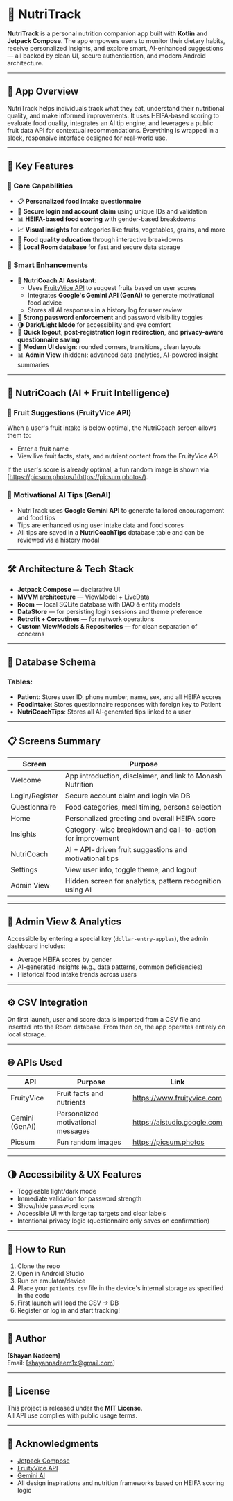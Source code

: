 # 🥗 NutriTrack

**NutriTrack** is a personal nutrition companion app built with **Kotlin** and **Jetpack Compose**. The app empowers users to monitor their dietary habits, receive personalized insights, and explore smart, AI-enhanced suggestions — all backed by clean UI, secure authentication, and modern Android architecture.

---

## 📱 App Overview

NutriTrack helps individuals track what they eat, understand their nutritional quality, and make informed improvements. It uses HEIFA-based scoring to evaluate food quality, integrates an AI tip engine, and leverages a public fruit data API for contextual recommendations. Everything is wrapped in a sleek, responsive interface designed for real-world use.

---

## 🔑 Key Features

### 🧩 Core Capabilities
- 📋 **Personalized food intake questionnaire**
- 🔐 **Secure login and account claim** using unique IDs and validation
- 📊 **HEIFA-based food scoring** with gender-based breakdowns
- 📈 **Visual insights** for categories like fruits, vegetables, grains, and more
- 🧠 **Food quality education** through interactive breakdowns
- 📁 **Local Room database** for fast and secure data storage

### 🤖 Smart Enhancements
- 🧠 **NutriCoach AI Assistant**:
  - Uses [FruityVice API](https://www.fruityvice.com/) to suggest fruits based on user scores
  - Integrates **Google's Gemini API (GenAI)** to generate motivational food advice
  - Stores all AI responses in a history log for user review
- 🔐 **Strong password enforcement** and password visibility toggles
- 🌗 **Dark/Light Mode** for accessibility and eye comfort
- 🔄 **Quick logout**, **post-registration login redirection**, and **privacy-aware questionnaire saving**
- 🧼 **Modern UI design**: rounded corners, transitions, clean layouts
- 📊 **Admin View** (hidden): advanced data analytics, AI-powered insight summaries

---

## 🧠 NutriCoach (AI + Fruit Intelligence)

### 🍌 Fruit Suggestions (FruityVice API)
When a user's fruit intake is below optimal, the NutriCoach screen allows them to:
- Enter a fruit name
- View live fruit facts, stats, and nutrient content from the FruityVice API

If the user's score is already optimal, a fun random image is shown via [https://picsum.photos/](https://picsum.photos/).

### 🤖 Motivational AI Tips (GenAI)
- NutriTrack uses **Google Gemini API** to generate tailored encouragement and food tips
- Tips are enhanced using user intake data and food scores
- All tips are saved in a **NutriCoachTips** database table and can be reviewed via a history modal

---

## 🛠️ Architecture & Tech Stack

- **Jetpack Compose** — declarative UI
- **MVVM architecture** — ViewModel + LiveData
- **Room** — local SQLite database with DAO & entity models
- **DataStore** — for persisting login sessions and theme preference
- **Retrofit + Coroutines** — for network operations
- **Custom ViewModels & Repositories** — for clean separation of concerns

---

## 🧮 Database Schema

### Tables:
- **Patient**: Stores user ID, phone number, name, sex, and all HEIFA scores
- **FoodIntake**: Stores questionnaire responses with foreign key to Patient
- **NutriCoachTips**: Stores all AI-generated tips linked to a user

---

## 📋 Screens Summary

| Screen          | Purpose                                                       |
|-----------------|----------------------------------------------------------------|
| Welcome         | App introduction, disclaimer, and link to Monash Nutrition    |
| Login/Register  | Secure account claim and login via DB                         |
| Questionnaire   | Food categories, meal timing, persona selection               |
| Home            | Personalized greeting and overall HEIFA score                 |
| Insights        | Category-wise breakdown and call-to-action for improvement    |
| NutriCoach      | AI + API-driven fruit suggestions and motivational tips       |
| Settings        | View user info, toggle theme, and logout                      |
| Admin View      | Hidden screen for analytics, pattern recognition using AI     |

---

## 🎯 Admin View & Analytics

Accessible by entering a special key (`dollar-entry-apples`), the admin dashboard includes:

- Average HEIFA scores by gender
- AI-generated insights (e.g., data patterns, common deficiencies)
- Historical food intake trends across users

---

## ⚙️ CSV Integration

On first launch, user and score data is imported from a CSV file and inserted into the Room database. From then on, the app operates entirely on local storage. 


---

## 🌐 APIs Used

| API          | Purpose                            | Link                                    |
|--------------|-------------------------------------|-----------------------------------------|
| FruityVice   | Fruit facts and nutrients           | https://www.fruityvice.com              |
| Gemini (GenAI) | Personalized motivational messages | https://aistudio.google.com             |
| Picsum       | Fun random images                   | https://picsum.photos                   |

---

## 🌗 Accessibility & UX Features

- Toggleable light/dark mode
- Immediate validation for password strength
- Show/hide password icons
- Accessible UI with large tap targets and clear labels
- Intentional privacy logic (questionnaire only saves on confirmation)

---

## 🧪 How to Run

1. Clone the repo
2. Open in Android Studio
3. Run on emulator/device
4. Place your `patients.csv` file in the device's internal storage as specified in the code
5. First launch will load the CSV → DB
6. Register or log in and start tracking!

---

## 👤 Author

**[Shayan Nadeem]**  
Email: [shayannadeem1x@gmail.com]  

---

## 📜 License

This project is released under the **MIT License**.  
All API use complies with public usage terms.

---

## 🙌 Acknowledgments

- [Jetpack Compose](https://developer.android.com/jetpack/compose)
- [FruityVice API](https://www.fruityvice.com/)
- [Gemini AI](https://aistudio.google.com/)
- All design inspirations and nutrition frameworks based on HEIFA scoring logic
